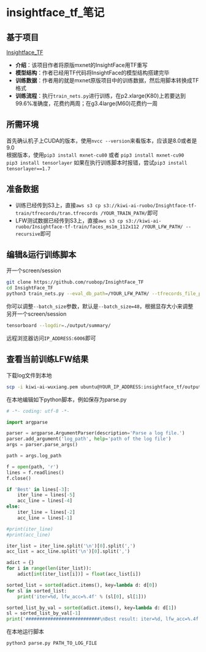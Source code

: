 # insightface_tf_笔记
## 基于项目
[Insightface_TF](https://github.com/auroua/InsightFace_TF)
- **介绍**：该项目作者将原版mxnet的InsightFace用TF重写
- **模型结构**：作者已经用TF代码将InsightFace的模型结构搭建完毕
- **训练数据**：作者用的就是mxnet原版项目中的训练数据，然后用脚本转换成TF格式
- **训练流程**：执行`train_nets.py`进行训练，在p2.xlarge(K80)上若要达到99.6%准确度，花费约两周；在g3.4large(M60)花费约一周
## 所需环境
首先确认机子上CUDA的版本，使用`nvcc --version`来看版本，应该是8.0或者是9.0  
根据版本，使用`pip3 install mxnet-cu80` 或者 `pip3 install mxnet-cu90`  
`pip3 install tensorlayer` 如果在执行训练脚本时报错，尝试`pip3 install tensorlayer==1.7`
## 准备数据
- 训练已经传到S3上，直接`aws s3 cp s3://kiwi-ai-ruobo/Insightface-tf-train/tfrecords/tran.tfrecords /YOUR_TRAIN_PATH/`即可
- LFW测试数据已经传到S3上，直接`aws s3 cp s3://kiwi-ai-ruobo/Insightface-tf-train/faces_ms1m_112x112 /YOUR_LFW_PATH/ --recursive`即可
## 编辑&运行训练脚本
开一个screen/session
``` sh
git clone https://github.com/ruobop/InsightFace_TF
cd InsightFace_TF
python3 train_nets.py --eval_db_path=/YOUR_LFW_PATH/ --tfrecords_file_path=/YOUR_TRAIN_PATH/
```
你可以调整`--batch_size`参数，默认是`--batch_size=48`，根据显存大小来调整  
另开一个screen/session
``` sh
tensorboard --logdir=./output/summary/
```
远程浏览器访问`IP_ADDRESS:6006`即可
## 查看当前训练LFW结果
下载log文件到本地
``` sh
scp -i kiwi-ai-wuxiang.pem ubuntu@YOUR_IP_ADDRESS:insightface_tf/output/logs/LOG_FILE_NAME LOCAL_LOG_PATH
```
在本地编辑如下python脚本，例如保存为parse.py
``` python
# -*- coding: utf-8 -*-

import argparse

parser = argparse.ArgumentParser(description='Parse a log file.')
parser.add_argument('log_path', help='path of the log file')
args = parser.parse_args()

path = args.log_path

f = open(path, 'r')
lines = f.readlines()
f.close()

if 'Best' in lines[-3]:
    iter_line = lines[-5]
    acc_line = lines[-4]
else:
    iter_line = lines[-2]
    acc_line = lines[-1]

#print(iter_line)
#print(acc_line)

iter_list = iter_line.split('\n')[0].split(',')
acc_list = acc_line.split('\n')[0].split(',')

adict = {}
for i in range(len(iter_list)):
    adict[int(iter_list[i])] = float(acc_list[i])

sorted_list = sorted(adict.items(), key=lambda d: d[0])
for sl in sorted_list:
    print('iter=%d, lfw_acc=%.4f' % (sl[0], sl[1]))

sorted_list_by_val = sorted(adict.items(), key=lambda d: d[1])
sl = sorted_list_by_val[-1]
print('###########################\nBest result: iter=%d, lfw_acc=%.4f' % (sl[0], sl[1]))
```
在本地运行脚本
``` sh
python3 parse.py PATH_TO_LOG_FILE
```

